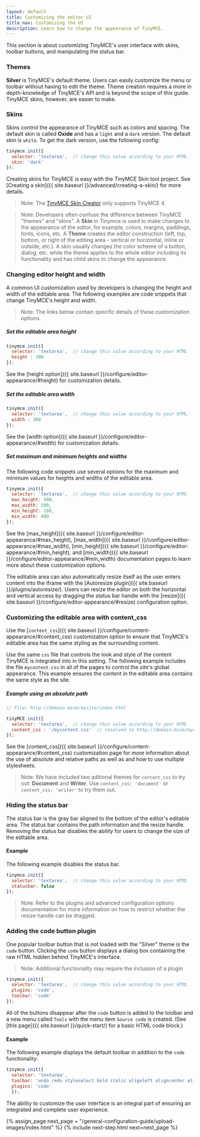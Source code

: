```yaml
---
layout: default
title: Customizing the editor UI
title_nav: Customizing the UI
description: Learn how to change the appearance of TinyMCE.
---
```


This section is about customizing TinyMCE's user interface with skins, toolbar buttons, and manipulating the status bar.

### Themes

**Silver** is TinyMCE's default theme. Users can easily customize the menu or toolbar without having to edit the theme. Theme creation requires a more in depth-knowledge of TinyMCE's API and is beyond the scope of this guide. TinyMCE skins, however, are easier to make.

### Skins

Skins control the appearance of TinyMCE such as colors and spacing. The default skin is called **Oxide** and has a `light` and a `dark` version. The default skin is `white`. To get the dark version, use the following config:

```js
tinymce.init({
  selector: 'textarea',  // change this value according to your HTML
  skin: 'dark'
});
```

Creating skins for TinyMCE is easy with the TinyMCE Skin tool project. See [Creating a skin]({{ site.baseurl }}/advanced/creating-a-skin/) for more details.

> Note: The  [TinyMCE Skin Creator](http://skin.tinymce.com/) only supports TinyMCE 4.

> Note: Developers often confuse the difference between TinyMCE "themes" and "skins". A **Skin** in Tinymce is used to make changes to the appearance of the editor, for example, colors, margins, paddings, fonts, icons, etc. A **Theme** creates the editor construction (left, top, bottom, or right of the editing area - vertical or horizontal, inline or outside, etc.). A skin usually changes the color scheme of a button, dialog, etc. while the theme applies to the whole editor including its functionality and has child skins to change the appearance.

### Changing editor height and width

A common UI customization used by developers is changing the height and width of the editable area. The following examples are code snippets that change TinyMCE's height and width.

> Note: The links below contain specific details of these customization options.

##### Set the editable area height

```js
tinymce.init({
  selector: 'textarea',  // change this value according to your HTML
  height : 300
});
```

See the [height option]({{ site.baseurl }}/configure/editor-appearance/#height) for customization details.

##### Set the editable area width

```js
tinymce.init({
  selector: 'textarea',  // change this value according to your HTML
  width : 300
});
```

See the [width option]({{ site.baseurl }}/configure/editor-appearance/#width) for customization details.


##### Set maximum and minimum heights and widths

The following code snippets use several options for the maximum and minimum values for heights and widths of the editable area.

```js
tinymce.init({
  selector: 'textarea',  // change this value according to your HTML
  max_height: 500,
  max_width: 500,
  min_height: 100,
  min_width: 400
});
```

See the [max_height]({{ site.baseurl }}/configure/editor-appearance/#max_height), [max_width]({{ site.baseurl }}/configure/editor-appearance/#max_width), [min_height]({{ site.baseurl }}/configure/editor-appearance/#min_height), and [min_width]({{ site.baseurl }}/configure/editor-appearance/#min_width) documentation pages to learn more about these customization options.

The editable area can also automatically resize itself as the user enters content into the iframe with the [Autoresize plugin]({{ site.baseurl }}/plugins/autoresize/). Users can resize the editor on both the horizontal and vertical access by dragging the status bar handle with the [resize]({{ site.baseurl }}/configure/editor-appearance/#resize) configuration option.

### Customizing the editable area with content_css

Use the [`content_css`]({{ site.baseurl }}/configure/content-appearance/#content_css) customization option to ensure that TinyMCE's editable area has the same styling as the surrounding content. 

Use the same `css` file that controls the look and style of the content TinyMCE is integrated into in this setting. The following example includes the file `mycontent.css` in all of the pages to control the site's global appearance. This example ensures the content in the editable area contains the same style as the site.

##### Example using an absolute path

```js
// File: http://domain.mine/mysite/index.html

tinyMCE.init({
  selector: 'textarea',  // change this value according to your HTML
  content_css : '/mycontent.css'  // resolved to http://domain.mine/mycontent.css
});
```

See the [content_css]({{ site.baseurl }}/configure/content-appearance/#content_css) customization page for more information about the use of absolute and relative paths as well as and how to use multiple stylesheets.

> Note: We have included two aditional themes for `content_css` to try out: **Document** and **Writer**. Use `content_css: 'document'` or `content_css: 'writer'` to try them out.

### Hiding the status bar

The status bar is the gray bar aligned to the bottom of the editor's editable area. The status bar contains the path information and the resize handle. Removing the status bar disables the ability for users to change the size of the editable area. 

#### Example

The following example disables the status bar.

```js
tinymce.init({
  selector: 'textarea',  // change this value according to your HTML
  statusbar: false
});
```

> Note: Refer to the plugins and advanced configuration options documentation for more information on how to restrict whether the resize handle can be dragged.

### Adding the code button plugin

One popular toolbar button that is *not* loaded with the "Silver" theme is the `code` button. Clicking the `code` button displays a dialog box containing the raw HTML hidden behind TinyMCE's interface.

> Note: Additional functionality may require the inclusion of a plugin

```js
tinymce.init({
  selector: 'textarea',  // change this value according to your HTML
  plugins: 'code',
  toolbar: 'code'
});
```

All of the buttons disappear after the `code` button is added to the toolbar and a new menu called `Tools` with the menu item `Source code` is created. (See [this page]({{ site.baseurl }}/quick-start/) for a basic HTML code block.)

#### Example 

The following example displays the default toolbar in addition to the `code` functionality:

```js
tinymce.init({
  selector: 'textarea',
  toolbar: 'undo redo styleselect bold italic alignleft aligncenter alignright bullist numlist outdent indent code',
  plugins: 'code'
  });
```

The ability to customize the user interface is an integral part of ensuring an integrated and complete user experience.



{% assign_page next_page = "/general-configuration-guide/upload-images/index.html" %}
{% include next-step.html next=next_page %}
